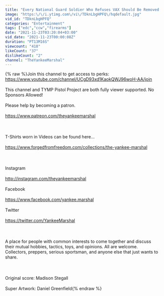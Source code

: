 ```yaml
---
title: "Every National Guard Soldier Who Refuses VAX Should Be Removed from Federal Service?"
image: "https:\/\/i.ytimg.com\/vi\/TDknLbgHPFQ\/hqdefault.jpg"
vid_id: "TDknLbgHPFQ"
categories: "Entertainment"
tags: ["edc","ccw","firearms"]
date: "2021-11-23T03:20:04+03:00"
vid_date: "2021-11-23T00:00:08Z"
duration: "PT13M16S"
viewcount: "418"
likeCount: "37"
dislikeCount: "2"
channel: "TheYankeeMarshal"
---
```

{% raw %}Join this channel to get access to perks:<br /><a rel="nofollow" target="blank" href="https://www.youtube.com/channel/UCgD93xd1KaokQWJ96woH-AA/join">https://www.youtube.com/channel/UCgD93xd1KaokQWJ96woH-AA/join</a><br /><br />This channel and TYMP Pistol Project are both fully viewer supported. No Sponsors Allowed!<br /><br />Please help by becoming a patron.<br /><br /><a rel="nofollow" target="blank" href="https://www.patreon.com/theyankeemarshal">https://www.patreon.com/theyankeemarshal</a><br /><br /><br /><br />T-Shirts worn in Videos can be found here...<br /><br /><a rel="nofollow" target="blank" href="https://www.forgedfromfreedom.com/collections/the-yankee-marshal">https://www.forgedfromfreedom.com/collections/the-yankee-marshal</a><br /><br /><br /><br />Instagram<br /><br /><a rel="nofollow" target="blank" href="http://instagram.com/theyankeemarshal">http://instagram.com/theyankeemarshal</a><br /><br />Facebook<br /><br /><a rel="nofollow" target="blank" href="https://www.facebook.com/yankee.marshal">https://www.facebook.com/yankee.marshal</a><br /><br />Twitter<br /><br /><a rel="nofollow" target="blank" href="https://twitter.com/YankeeMarshal">https://twitter.com/YankeeMarshal</a><br /><br /><br /><br />A place for people with common interests to come together and discuss their mutual hobbies, tactics, toys, and opinions. All are welcome. Collectors, preppers, serious sportsman, and anyone else that just wants to share.<br /><br /><br /><br />Original score: Madison Stegall<br /><br />Super Artwork: Daniel Greenfield{% endraw %}
